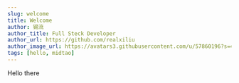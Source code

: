 ```yaml
---
slug: welcome
title: Welcome
author: 锡流
author_title: Full Steck Developer
author_url: https://github.com/realxiliu
author_image_url: https://avatars3.githubusercontent.com/u/57860196?s=460&u=0648b65f7520a2bbc5a3052c06a37de046793af8&v=4
tags: [hello, midtao]
---
```


Hello there
